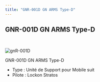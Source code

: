 ```yaml
---
title: "GNR-001D GN ARMS Type-D"
---
```


GNR-001D GN ARMS Type-D
-----------------------

 


![gnR-001D](/images/stories/saga/gundam00/ms/celestialbeing/gnR-001D.png "typed.gif")


GNR-001D GN ARMS Type-D


- Type : Unité de Support pour Mobile suit   
- Pilote : Lockon Stratos

